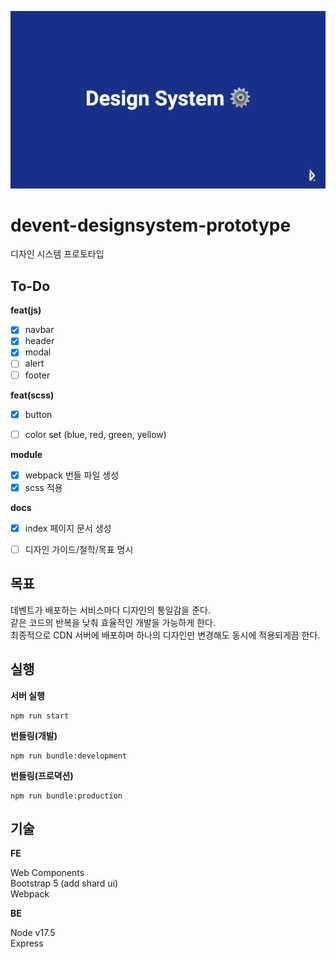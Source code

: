 ![ds](./head.png)

# devent-designsystem-prototype
디자인 시스템 프로토타입

## To-Do

**feat(js)**

* [x] navbar
* [x] header
* [x] modal
* [ ] alert
* [ ] footer

**feat(scss)**

* [x] button
* [ ] color set (blue, red, green, yellow)


**module**

* [x] webpack 번들 파일 생성
* [x] scss 적용

**docs**

* [x] index 페이지 문서 생성
* [ ] 디자인 가이드/철학/목표 명시


## 목표

데벤트가 배포하는 서비스마다 디자인의 통일감을 준다.  
같은 코드의 반복을 낮춰 효율적인 개발을 가능하게 한다.  
최종적으로 CDN 서버에 배포하며 하나의 디자인만 변경해도 동시에 적용되게끔 한다.  

## 실행

**서버 실행**

```
npm run start
```

**번들링(개발)**

```
npm run bundle:development
```

**번들링(프로뎍션)**

```
npm run bundle:production
```


## 기술

**FE**

Web Components  
Bootstrap 5 (add shard ui)  
Webpack  


**BE**

Node v17.5  
Express  

